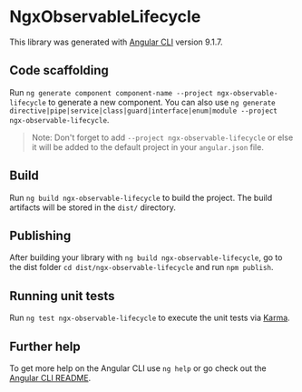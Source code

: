# NgxObservableLifecycle

This library was generated with [Angular CLI](https://github.com/angular/angular-cli) version 9.1.7.

## Code scaffolding

Run `ng generate component component-name --project ngx-observable-lifecycle` to generate a new component. You can also use `ng generate directive|pipe|service|class|guard|interface|enum|module --project ngx-observable-lifecycle`.

> Note: Don't forget to add `--project ngx-observable-lifecycle` or else it will be added to the default project in your `angular.json` file.

## Build

Run `ng build ngx-observable-lifecycle` to build the project. The build artifacts will be stored in the `dist/` directory.

## Publishing

After building your library with `ng build ngx-observable-lifecycle`, go to the dist folder `cd dist/ngx-observable-lifecycle` and run `npm publish`.

## Running unit tests

Run `ng test ngx-observable-lifecycle` to execute the unit tests via [Karma](https://karma-runner.github.io).

## Further help

To get more help on the Angular CLI use `ng help` or go check out the [Angular CLI README](https://github.com/angular/angular-cli/blob/master/README.md).
